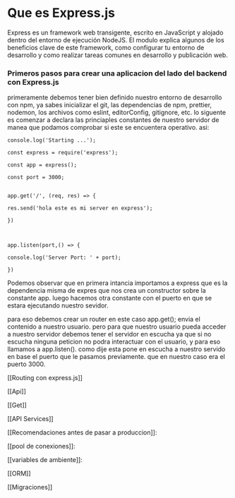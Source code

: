 # Que es Express.js

Express es un framework web transigente, escrito en JavaScript y alojado dentro del entorno de ejecución NodeJS. El modulo explica algunos de los beneficios clave de este framework, como configurar tu entorno de desarrollo y como realizar tareas comunes en desarrollo y publicación web.

### Primeros pasos para crear una aplicacion del lado del backend con Express.js

primeramente debemos tener bien definido nuestro entorno de desarrollo con npm, ya sabes inicializar el git, las dependencias de npm, prettier, nodemon, los archivos como eslint, editorConfig, gitignore, etc. lo siguente es comenzar a declara las princiaples constantes de nuestro servidor de manea que podamos comprobar si este se encuentera operativo. asi:

``` Js
console.log('Starting ...');

const express = require('express');

const app = express();

const port = 3000;


app.get('/', (req, res) => {

res.send('hola este es mi server en express');

})

  

app.listen(port,() => {

console.log('Server Port: ' + port);

})
```

Podemos observar que en primera intancia importamos a express que es la dependencia misma de expres que nos crea un constructor sobre la constante app. luego hacemos otra constante con el puerto en que se estara ejecutando nuestro sevidor.

para eso debemos crear un router en este caso app.get(); envia el contenido a nuestro usuario. pero para que nuestro usuario pueda acceder a nuestro servidor debemos tener el servidor en escucha ya que si no escucha ninguna peticion no podra interactuar con el usuario, y para eso llamamos a app.listen(). como dije esta pone en escucha a nuestro servido en base el puerto que le pasamos previamente. que en nuestro caso era el puerto 3000.

[[Routing con express.js]]

[[Api]]


[[Get]]

[[API Services]]

[[Recomendaciones antes de pasar a produccion]]:

[[pool de conexiones]]:
 
[[variables de ambiente]]:

[[ORM]]

[[Migraciones]]


 
